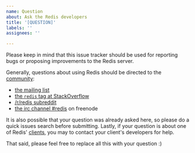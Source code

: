```yaml
---
name: Question
about: Ask the Redis developers
title: '[QUESTION]'
labels: ''
assignees: ''

---
```


Please keep in mind that this issue tracker should be used for reporting bugs or proposing improvements to the Redis server.

Generally, questions about using Redis should be directed to the [community](https://redis.io/community):

* [the mailing list](https://groups.google.com/forum/#!forum/redis-db)
* [the `redis` tag at StackOverflow](http://stackoverflow.com/questions/tagged/redis)
* [/r/redis subreddit](http://www.reddit.com/r/redis)
* [the irc channel #redis](http://webchat.freenode.net/?channels=redis) on freenode

It is also possible that your question was already asked here, so please do a quick issues search before submitting. Lastly, if your question is about one of Redis' [clients](https://redis.io/clients), you may to contact your client's developers for help.

That said, please feel free to replace all this with your question :)